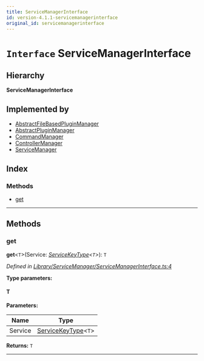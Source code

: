 ```yaml
---
title: ServiceManagerInterface
id: version-4.1.1-servicemanagerinterface
original_id: servicemanagerinterface
---
```


# `Interface` ServiceManagerInterface

## Hierarchy

**ServiceManagerInterface**

## Implemented by

* [AbstractFileBasedPluginManager](../classes/abstractfilebasedpluginmanager)
* [AbstractPluginManager](../classes/abstractpluginmanager)
* [CommandManager](../classes/commandmanager)
* [ControllerManager](../classes/controllermanager)
* [ServiceManager](../classes/servicemanager)

## Index

### Methods

* [get](servicemanagerinterface#get)

---

## Methods

<a id="get"></a>

###  get

**get**<`T`>(Service: *[ServiceKeyType](../modules/servicemanagerconfiginterface#servicekeytype)<`T`>*): `T`

*Defined in [Library/ServiceManager/ServiceManagerInterface.ts:4](https://github.com/SpoonX/stix/blob/6863ef8/src/Library/ServiceManager/ServiceManagerInterface.ts#L4)*

**Type parameters:**

#### T 
**Parameters:**

| Name | Type |
| ------ | ------ |
| Service | [ServiceKeyType](../modules/servicemanagerconfiginterface#servicekeytype)<`T`> |

**Returns:** `T`

___

